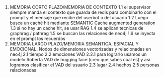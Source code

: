 1. MEMORIA CORTO PLAZO/MEMORIA DE CONTEXTO
    1.1 el supervisor siempre manda el contexto que guarda de redis para combinarlo con el prompt y el mensaje que recibe del userbot o del usuario
    1.2 Luego busca un caché hit mediante SEMANTIC Cache augmented generation 
    1.3 si no hay un cache hit, se usar RAG 
        1.4 se aplican tecnicas de graphrag / pathrag 
        1.5 se buscan las relaciones de neo4j 
        1.6 se inyecta en el prompt los recuerdos 
2. MEMORIA LARGO PLAZO/MEMORIA SEMANTICA, ESPACIAL Y EMOCIONAL. Nodos de dimensiones vectorizadas y relacionadas en neo4j 
    2.1 tiempo 
    2.2 emociones VAD 
        2.2.1 para lograrlo usamos un modelo Roberta VAD de hugging face (creo que sabes cual es) y asi logramos clasificar el VAD del usuario 
    2.3 lugar
    2.4 hechos 
    2.5 personas relacionadas 
